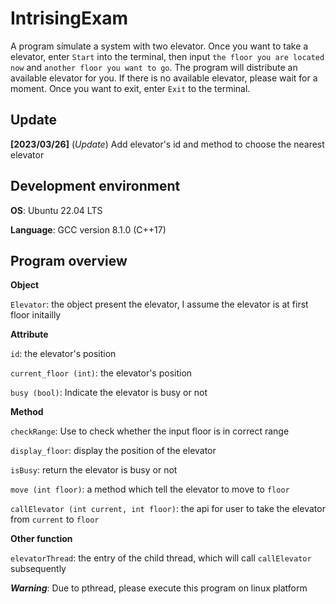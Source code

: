 # IntrisingExam
A program simulate a system with two elevator. Once you want to take a elevator, enter `Start` into the terminal, then input `the floor you are located now` and `another floor you want to go`. The program will distribute an available elevator for you. If there is no available elevator, please wait for a moment. Once you want to exit, enter `Exit` to the terminal.

## Update
  **[2023/03/26]** (*Update*) Add elevator's id and method to choose the nearest elevator

## Development environment
  **OS**: Ubuntu 22.04 LTS
  
  **Language**: GCC version 8.1.0 (C++17)

## Program overview
**Object**

  `Elevator`: the object present the elevator, I assume the elevator is at first floor initailly

**Attribute**

  `id`: the elevator's position

  `current_floor (int)`: the elevator's position
  
  `busy (bool)`: Indicate the elevator is busy or not

**Method**

  `checkRange`: Use to check whether the input floor is in correct range
  
  `display_floor`: display the position of the elevator
  
  `isBusy`: return the elevator is busy or not
  
  `move (int floor)`: a method which tell the elevator to move to `floor`
  
  `callElevator (int current, int floor)`: the api for user to take the elevator from `current` to `floor`

**Other function**

  `elevatorThread`: the entry of the child thread, which will call `callElevator` subsequently

***Warning***: Due to pthread, please execute this program on linux platform
